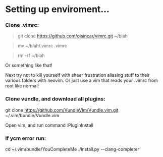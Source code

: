 # Setting up enviroment…

### Clone .vimrc:

>git clone https://github.com/oisincar/vimrc.git ~/blah

>mv ~/blah/.vimrc .vimrc

>rm -rf ~/blah

Or something like that!

Next try not to kill yourself with sheer frustration aliasing stuff to their various folders with neovim. Or just use a vim that reads your .vimrc from root like normal!

### Clone vundle, and download all plugins:

git clone https://github.com/VundleVim/Vundle.vim.git ~/.vim/bundle/Vundle.vim

Open vim, and run command :PluginInstall

### If ycm error run:

cd ~/.vim/bundle/YouCompleteMe
./install.py --clang-completer
